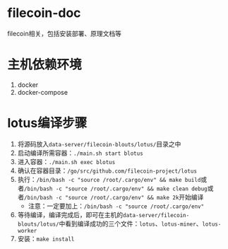 # filecoin-doc
filecoin相关，包括安装部署、原理文档等

# 主机依赖环境
1. docker
2. docker-compose

# lotus编译步骤
1. 将源码放入`data-server/filecoin-blouts/lotus/`目录之中
2. 启动编译所需容器：`./main.sh start blotus`
3. 进入容器：`./main.sh exec blotus`
4. 确认在容器目录：`/go/src/github.com/filecoin-project/lotus`
5. 执行：`/bin/bash -c "source /root/.cargo/env" && make build`或者`/bin/bash -c "source /root/.cargo/env" && make clean debug`或者`/bin/bash -c "source /root/.cargo/env" && make 2k`开始编译
    * 注意：一定要加上：`/bin/bash -c "source /root/.cargo/env"`
6. 等待编译，编译完成后，即可在主机的`data-server/filecoin-blouts/lotus/`中看到编译成功的三个文件：`lotus`、`lotus-miner`、`lotus-worker`
7. 安装：`make install`
